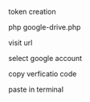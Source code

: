 token creation

php google-drive.php

visit url

select google account

copy verficatio code

paste in terminal
